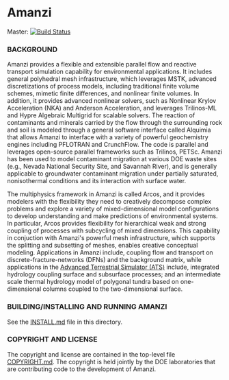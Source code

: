 # Amanzi

Master:
[![Build Status](https://github.com/amanzi/amanzi/actions/workflows/amanzi-ci.yml/badge.svg?branch=master)](https://github.com/amanzi/amanzi/actions)

### BACKGROUND

Amanzi provides a flexible and extensible parallel flow and reactive transport simulation capability for environmental applications. It includes general polyhedral mesh infrastructure, which leverages MSTK, advanced discretizations of process models, including traditional finite volume schemes, mimetic finite differences, and nonlinear finite volumes. In addition, it provides advanced nonlinear solvers, such as Nonlinear Krylov Acceleration (NKA) and Anderson Acceleration, and leverages Trilinos-ML and Hypre Algebraic Multigrid for scalable solvers. The reaction of contaminants and minerals carried by the flow through the surrounding rock and soil is modeled through a general software interface called Alquimia that allows Amanzi to interface with a variety of powerful geochemistry engines including PFLOTRAN and CrunchFlow. The code is parallel and leverages open-source parallel frameworks such as Trilinos, PETSc. Amanzi has been used to model contaminant migration at various DOE waste sites (e.g., Nevada National Security Site, and Savannah River), and is generally applicable to groundwater contaminant migration under partially saturated, nonisothermal conditions and its interaction with surface water. 

The multiphysics framework in Amanzi is called Arcos, and it provides modelers with the flexibility they need to creatively decompose complex problems and explore a variety of mixed-dimensional model configurations to develop understanding and make predictions of environmental systems. In particular, Arcos provides flexibility for hierarchical weak and strong coupling of processes with subcycling of mixed dimensions. This capability in conjuction with Amanzi's powerful mesh infrastructure, which supports the splitting and subsetting of meshes,  enables creative conceptual modeling. Applications in Amanzi include, coupling flow and transport on discrete-fracture-networks (DFNs) and the background matrix, while applications in the [Advanced Terrestrial Simulator (ATS)](https://amanzi.github.io/ats) include, integrated hydrology coupling surface and subsurface processes; and an intermediate scale thermal hydrology model of polygonal tundra based on one-dimensional columns coupled to the two-dimensional surface.

### BUILDING/INSTALLING AND RUNNING AMANZI

See the [INSTALL.md](INSTALL.md) file in this directory.


### COPYRIGHT AND LICENSE

The copyright and license are contained in the top-level file
[COPYRIGHT.md](COPYRIGHT.md).  The copyright is held jointly by the DOE laboratories that
are contributing code to the development of Amanzi. 


